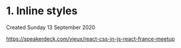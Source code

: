 # 1. Inline styles
Created Sunday 13 September 2020

<https://speakerdeck.com/vjeux/react-css-in-js-react-france-meetup>

